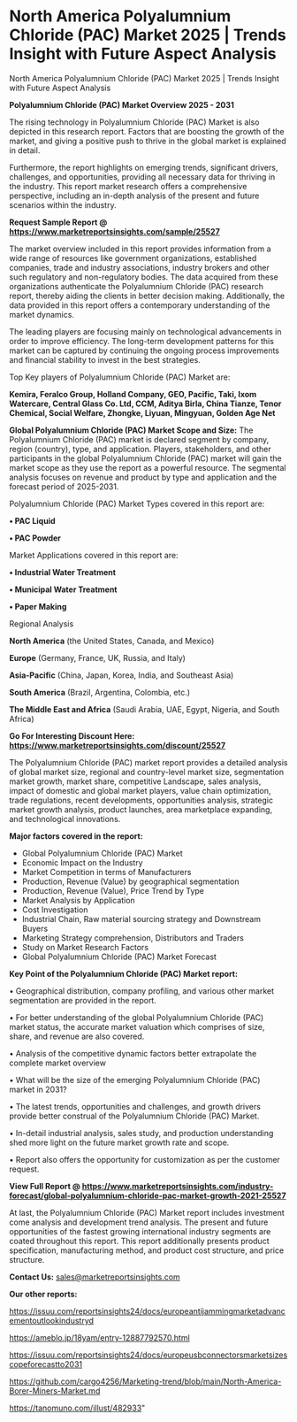 # North America Polyalumnium Chloride (PAC) Market 2025 | Trends Insight with Future Aspect Analysis
North America Polyalumnium Chloride (PAC) Market 2025 | Trends Insight with Future Aspect Analysis

<Strong> Polyalumnium Chloride (PAC) Market Overview 2025 - 2031</strong>

The rising technology in Polyalumnium Chloride (PAC) Market is also depicted in this research report. Factors that are boosting the growth of the market, and giving a positive push to thrive in the global market is explained in detail.

Furthermore, the report highlights on emerging trends, significant drivers, challenges, and opportunities, providing all necessary data for thriving in the industry. This report market research offers a comprehensive perspective, including an in-depth analysis of the present and future scenarios within the industry.

<strong>Request Sample Report @ <a href=https://www.marketreportsinsights.com/sample/25527>https://www.marketreportsinsights.com/sample/25527</a></strong>

The market overview included in this report provides information from a wide range of resources like government organizations, established companies, trade and industry associations, industry brokers and other such regulatory and non-regulatory bodies. The data acquired from these organizations authenticate the Polyalumnium Chloride (PAC) research report, thereby aiding the clients in better decision making. Additionally, the data provided in this report offers a contemporary understanding of the market dynamics.

The leading players are focusing mainly on technological advancements in order to improve efficiency. The long-term development patterns for this market can be captured by continuing the ongoing process improvements and financial stability to invest in the best strategies.

Top Key players of Polyalumnium Chloride (PAC) Market are:

<strong>Kemira, Feralco Group, Holland Company, GEO, Pacific, Taki, Ixom Watercare, Central Glass Co. Ltd, CCM, Aditya Birla, China Tianze, Tenor Chemical, Social Welfare, Zhongke, Liyuan, Mingyuan, Golden Age Net</strong>

<strong><b>Global Polyalumnium Chloride (PAC) Market Scope and Size:</b></strong>
The Polyalumnium Chloride (PAC) market is declared segment by company, region (country), type, and application. Players, stakeholders, and other participants in the global Polyalumnium Chloride (PAC) market will gain the market scope as they use the report as a powerful resource. The segmental analysis focuses on revenue and product by type and application and the forecast period of 2025-2031.

Polyalumnium Chloride (PAC) Market Types covered in this report are:

<strong>• PAC Liquid

• PAC Powder</strong>

Market Applications covered in this report are:

<strong>• Industrial Water Treatment

• Municipal Water Treatment

• Paper Making</strong> 

Regional Analysis

<strong>North America</strong> (the United States, Canada, and Mexico)

<strong>Europe</strong> (Germany, France, UK, Russia, and Italy)

<strong>Asia-Pacific</strong> (China, Japan, Korea, India, and Southeast Asia)

<strong>South America</strong> (Brazil, Argentina, Colombia, etc.)

<strong>The Middle East and Africa</strong> (Saudi Arabia, UAE, Egypt, Nigeria, and South Africa)

<strong>Go For Interesting Discount Here: <a href=https://www.marketreportsinsights.com/discount/25527>https://www.marketreportsinsights.com/discount/25527</a></strong>

The Polyalumnium Chloride (PAC) market report provides a detailed analysis of global market size, regional and country-level market size, segmentation market growth, market share, competitive Landscape, sales analysis, impact of domestic and global market players, value chain optimization, trade regulations, recent developments, opportunities analysis, strategic market growth analysis, product launches, area marketplace expanding, and technological innovations.

<strong><b>Major factors covered in the report:</b></strong>
<ul>
  <li>Global Polyalumnium Chloride (PAC) Market </li>
  <li>Economic Impact on the Industry</li>
  <li>Market Competition in terms of Manufacturers</li>
  <li>Production, Revenue (Value) by geographical segmentation</li>
  <li>Production, Revenue (Value), Price Trend by Type</li>
  <li>Market Analysis by Application</li>
  <li>Cost Investigation</li>
  <li>Industrial Chain, Raw material sourcing strategy and Downstream Buyers</li>
  <li>Marketing Strategy comprehension, Distributors and Traders</li>
  <li>Study on Market Research Factors</li>
  <li>Global Polyalumnium Chloride (PAC) Market Forecast</li>
</ul>

<strong><b>Key Point of the Polyalumnium Chloride (PAC) Market report:</b></strong>

• Geographical distribution, company profiling, and various other market segmentation are provided in the report.

• For better understanding of the global Polyalumnium Chloride (PAC) market status, the accurate market valuation which comprises of size, share, and revenue are also covered.

• Analysis of the competitive dynamic factors better extrapolate the complete market overview

• What will be the size of the emerging Polyalumnium Chloride (PAC) market in 2031?

• The latest trends, opportunities and challenges, and growth drivers provide better construal of the Polyalumnium Chloride (PAC) Market.

• In-detail industrial analysis, sales study, and production understanding shed more light on the future market growth rate and scope.

• Report also offers the opportunity for customization as per the customer request.

<strong><b>View Full Report @ <a href=https://www.marketreportsinsights.com/industry-forecast/global-polyalumnium-chloride-pac-market-growth-2021-25527>https://www.marketreportsinsights.com/industry-forecast/global-polyalumnium-chloride-pac-market-growth-2021-25527</a></b></strong>


At last, the Polyalumnium Chloride (PAC) Market report includes investment come analysis and development trend analysis. The present and future opportunities of the fastest growing international industry segments are coated throughout this report. This report additionally presents product specification, manufacturing method, and product cost structure, and price structure.

<strong>Contact Us:</strong>
sales@marketreportsinsights.com

<strong>Our other reports:</strong>

<a href=https://issuu.com/reportsinsights24/docs/europeantijammingmarketadvancementoutlookindustryd>https://issuu.com/reportsinsights24/docs/europeantijammingmarketadvancementoutlookindustryd</a>

<a href=https://ameblo.jp/18yam/entry-12887792570.html>https://ameblo.jp/18yam/entry-12887792570.html</a>

<a href=https://issuu.com/reportsinsights24/docs/europeusbconnectorsmarketsizescopeforecastto2031>https://issuu.com/reportsinsights24/docs/europeusbconnectorsmarketsizescopeforecastto2031</a>

<a href=https://github.com/cargo4256/Marketing-trend/blob/main/North-America-Borer-Miners-Market.md>https://github.com/cargo4256/Marketing-trend/blob/main/North-America-Borer-Miners-Market.md</a>

<a href=https://tanomuno.com/illust/482933>https://tanomuno.com/illust/482933</a>"
